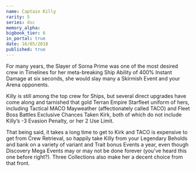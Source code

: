 ```yaml
---
name: Captain Killy
rarity: 5
series: dsc
memory_alpha:
bigbook_tier: 6
in_portal: true
date: 16/05/2018
published: true
---
```


For many years, the Slayer of Sorna Prime was one of the most desired crew in Timelines for her meta-breaking Ship Ability of 400% Instant Damage at six seconds, she would slay many a Skirmish Event and your Arena opponents. 

Killy is still among the top crew for Ships, but several direct upgrades have come along and tarnished that gold Terran Empire Starfleet uniform of hers, including Tactical MACO Mayweather (affectionately called TACO) and Fleet Boss Battles Exclusive Chances Taken Kirk, both of which do not include Killy’s -3 Evasion Penalty, or her 2 Use Limit.

That being said, it takes a long time to get to Kirk and TACO is expensive to get from Crew Retrieval, so happily take Killy from your Legendary Beholds and bank on a variety of variant and Trait bonus Events a year, even though Discovery Mega Events may or may not be done forever (you’ve heard this one before right?). Three Collections also make her a decent choice from that front.
